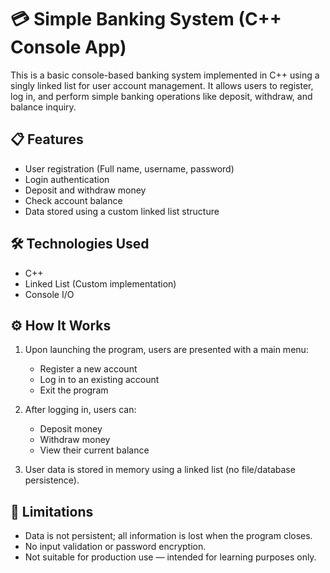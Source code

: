 # 💳 Simple Banking System (C++ Console App)

This is a basic console-based banking system implemented in C++ using a singly linked list for user account management. It allows users to register, log in, and perform simple banking operations like deposit, withdraw, and balance inquiry.

## 📋 Features

- User registration (Full name, username, password)
- Login authentication
- Deposit and withdraw money
- Check account balance
- Data stored using a custom linked list structure

## 🛠️ Technologies Used

- C++
- Linked List (Custom implementation)
- Console I/O

## ⚙️ How It Works

1. Upon launching the program, users are presented with a main menu:
   - Register a new account
   - Log in to an existing account
   - Exit the program

2. After logging in, users can:
   - Deposit money
   - Withdraw money
   - View their current balance

3. User data is stored in memory using a linked list (no file/database persistence).

## 📌 Limitations

- Data is not persistent; all information is lost when the program closes.
- No input validation or password encryption.
- Not suitable for production use — intended for learning purposes only.


